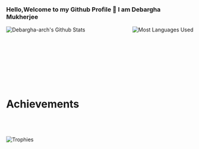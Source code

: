 ### Hello,Welcome to my Github Profile 👋 I am Debargha Mukherjee

<img align="left" alt="Debargha-arch's Github Stats" src="https://github-readme-stats.vercel.app/api?username=Debargha-arch&show_icons=true&theme=tokyonight" />

<img align="right" alt="Most Languages Used" src="https://github-readme-stats.vercel.app/api/top-langs/?username=Debargha-arch&theme=yeblu" />

<br><br><br><br><br><br><br><br><br>
# Achievements
<br /><br /><br />
<img align="bottom" alt="Trophies" src="https://github-profile-trophy.vercel.app/?username=Debargha-arch" />
